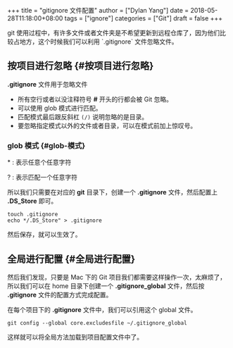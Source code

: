 +++
title = "gitignore 文件配置"
author = ["Dylan Yang"]
date = 2018-05-28T11:18:00+08:00
tags = ["ignore"]
categories = ["Git"]
draft = false
+++

git 使用过程中，有许多文件或者文件夹是不希望更新到远程仓库了，因为他们比较占地方，这个时候我们可以利用 \`.gitignore\` 文件忽略文件。


## 按项目进行忽略 {#按项目进行忽略}

**.gitignore** 文件用于忽略文件

-   所有空行或者以没注释符号 **#** 开头的行都会被 Git 忽略。
-   可以使用 glob 模式进行匹配。
-   匹配模式最后跟反斜杠 `(/)` 说明忽略的是目录。
-   要忽略指定模式以外的文件或者目录，可以在模式前加上惊叹号。


### glob 模式 {#glob-模式}

\*
: 表示任意个任意字符

?
: 表示匹配一个任意字符

所以我们只需要在对应的 **git** 目录下，创建一个 **.gitignore** 文件，然后配置上 **.DS\_Store** 即可。

```shell
touch .gitignore
echo */.DS_Store" > .gitignore
```

然后保存，就可以生效了。


## 全局进行配置 {#全局进行配置}

然后我们发现，只要是 Mac 下的 Git 项目我们都需要这样操作一次，太麻烦了，所以我们可以在 home 目录下创建一个 **.gitignore\_global** 文件，然后按 **.gitignore** 文件的配置方式完成配置。

在每个项目下的 **.gitignore** 文件中，我们可以引用这个 global 文件。

```shell
git config --global core.excludesfile ~/.gitignore_global
```

这样就可以将全局方法加载到项目配置文件中了。
